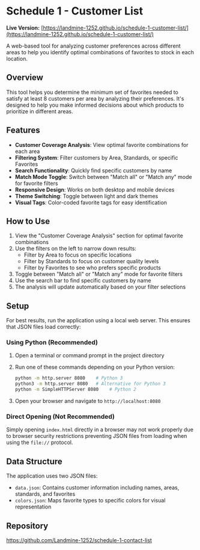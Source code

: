 # Schedule 1 - Customer List

**Live Version:** [https://landmine-1252.github.io/schedule-1-customer-list/](https://landmine-1252.github.io/schedule-1-customer-list/)

A web-based tool for analyzing customer preferences across different areas to help you identify optimal combinations of favorites to stock in each location.

## Overview

This tool helps you determine the minimum set of favorites needed to satisfy at least 8 customers per area by analyzing their preferences. It's designed to help you make informed decisions about which products to prioritize in different areas.

## Features

- **Customer Coverage Analysis**: View optimal favorite combinations for each area
- **Filtering System**: Filter customers by Area, Standards, or specific Favorites
- **Search Functionality**: Quickly find specific customers by name
- **Match Mode Toggle**: Switch between "Match all" or "Match any" mode for favorite filters
- **Responsive Design**: Works on both desktop and mobile devices
- **Theme Switching**: Toggle between light and dark themes
- **Visual Tags**: Color-coded favorite tags for easy identification

## How to Use

1. View the "Customer Coverage Analysis" section for optimal favorite combinations
2. Use the filters on the left to narrow down results:
   - Filter by Area to focus on specific locations
   - Filter by Standards to focus on customer quality levels
   - Filter by Favorites to see who prefers specific products
3. Toggle between "Match all" or "Match any" mode for favorite filters
4. Use the search bar to find specific customers by name
5. The analysis will update automatically based on your filter selections

## Setup

For best results, run the application using a local web server. This ensures that JSON files load correctly:

### Using Python (Recommended)

1. Open a terminal or command prompt in the project directory
2. Run one of these commands depending on your Python version:

   ```bash
   python -m http.server 8080    # Python 3
   python3 -m http.server 8080   # Alternative for Python 3
   python -m SimpleHTTPServer 8080    # Python 2
   ```

3. Open your browser and navigate to `http://localhost:8080`

### Direct Opening (Not Recommended)

Simply opening `index.html` directly in a browser may not work properly due to browser security restrictions preventing JSON files from loading when using the `file://` protocol.

## Data Structure

The application uses two JSON files:

- `data.json`: Contains customer information including names, areas, standards, and favorites
- `colors.json`: Maps favorite types to specific colors for visual representation

## Repository

<https://github.com/Landmine-1252/schedule-1-contact-list>
